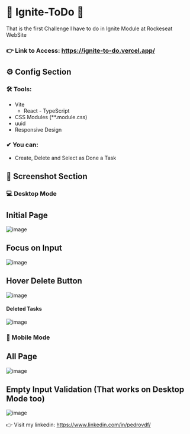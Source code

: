 # 🚀 Ignite-ToDo 🚀 
 
That is the first Challenge I have to do in Ignite Module at Rockeseat WebSite

### 👉 Link to Access: https://ignite-to-do.vercel.app/

## ⚙ Config Section

 ### 🛠 Tools:
   - Vite
     - React - TypeScript
   - CSS Modules (**.module.css)
   - uuid
   - Responsive Design
 
### ✔ You can:
  - Create, Delete and Select as Done a Task

 ## 📸 Screenshot Section
### 💻 Desktop Mode
 
 ## Initial Page
 ![image](https://user-images.githubusercontent.com/62482908/176276908-54dc4627-51e6-4454-b487-96101e6651e0.png)

## Focus on Input
![image](https://user-images.githubusercontent.com/62482908/176276970-2edb089e-9918-487c-b9f1-fac4dee1b633.png)

## Hover Delete Button
![image](https://user-images.githubusercontent.com/62482908/176277018-6fd64e09-3eb2-41b5-a0a6-1d0ba1ef4259.png)

#### Deleted Tasks
![image](https://user-images.githubusercontent.com/62482908/176277070-040c09d6-6ac5-4bda-b3b2-92daf1b601eb.png)


### 📱 Mobile Mode

## All Page
![image](https://user-images.githubusercontent.com/62482908/176277099-6a707e01-5fc9-4401-8e5b-144ca7c38b2b.png)


## Empty Input Validation (That works on Desktop Mode too)
![image](https://user-images.githubusercontent.com/62482908/176277514-8ace17aa-88d3-4d7d-aa68-e0b8167ff7d3.png)

👉 Visit my linkedin: https://www.linkedin.com/in/pedrovdf/
